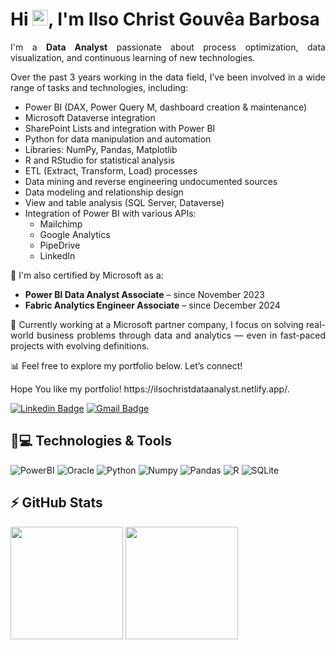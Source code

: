 
<h1 align="justify">
  Hi <img src="https://media.giphy.com/media/hvRJCLFzcasrR4ia7z/giphy.gif" width="25px">, I'm Ilso Christ Gouvêa Barbosa
</h1>

<p align="justify">
  I'm a <strong>Data Analyst</strong> passionate about process optimization, data visualization, and continuous learning of new technologies.
</p>

<p align="justify">
  Over the past 3 years working in the data field, I’ve been involved in a wide range of tasks and technologies, including:
</p>

<ul align="justify">
  <li> Power BI (DAX, Power Query M, dashboard creation & maintenance)</li>
  <li> Microsoft Dataverse integration</li>
  <li> SharePoint Lists and integration with Power BI</li>
  <li> Python for data manipulation and automation</li>
  <li> Libraries: NumPy, Pandas, Matplotlib</li>
  <li> R and RStudio for statistical analysis</li>
  <li> ETL (Extract, Transform, Load) processes</li>
  <li> Data mining and reverse engineering undocumented sources</li>
  <li> Data modeling and relationship design</li>
  <li> View and table analysis (SQL Server, Dataverse)</li>
  <li> Integration of Power BI with various APIs:
    <ul>
      <li>Mailchimp</li>
      <li>Google Analytics</li>
      <li>PipeDrive</li>
      <li>LinkedIn</li>
    </ul>
  </li>
</ul>

<p align="justify">
  📌 I'm also certified by Microsoft as a:
  <ul>
    <li><strong>Power BI Data Analyst Associate</strong> – since November 2023</li>
    <li><strong>Fabric Analytics Engineer Associate</strong> – since December 2024</li>
  </ul>
</p>

<p align="justify">
  🚀 Currently working at a Microsoft partner company, I focus on solving real-world business problems through data and analytics — even in fast-paced projects with evolving definitions.
</p>

<p align="justify">
  📊 Feel free to explore my portfolio below. Let’s connect!
</p>


<p align = "justify"> Hope You like my portfolio! https://ilsochristdataanalyst.netlify.app/.</p>


[![Linkedin Badge](https://img.shields.io/badge/-ilsochristgouvêabarbosa-blue?style=flat-square&logo=Linkedin&logoColor=white&link=https://www.linkedin.com/in/ilsochristgouvêabarbosa/)](https://www.linkedin.com/in/ilsochristgouvêabarbosa/)
[![Gmail Badge](https://img.shields.io/badge/-ilsocgb@gmail.com-c14438?style=flat-square&logo=Gmail&logoColor=white&link=mailto:ilsocgb@gmail.com)](mailto:ilsocgb@gmail.com)

## 🚀💻 Technologies & Tools


![PowerBI](https://img.shields.io/badge/-Power%20BI-F2C811?style=flat&logo=Power-BI&logoColor=black)
![Oracle](https://img.shields.io/badge/Oracle-F80000?style=flat&logo=oracle&logoColor=white)
![Python](https://img.shields.io/badge/python-3670A0?style=flat-square&logo=python&logoColor=ffdd54)
![Numpy](https://img.shields.io/badge/Numpy-777BB4?style=flat-square&logo=numpy&logoColor=white)
![Pandas](https://img.shields.io/badge/Pandas-2C2D72?style=flat-square&logo=pandas&logoColor=white)
![R](https://img.shields.io/badge/R-276DC3?style=flat-square&logo=r&logoColor=white)
![SQLite](https://img.shields.io/badge/sqlite-%2307405e.svg?style=flat-square&logo=sqlite&logoColor=white)


## ⚡ GitHub Stats

<img height="180em" src="https://github-readme-stats.vercel.app/api?username=ilsochrist&show_icons=true&theme=dracula&include_all_commits=true&count_private=true"/>
<img height="180em" src="https://github-readme-stats.vercel.app/api/top-langs/?username=ilsochrist&layout=compact&langs_count=7&theme=dracula"/>
